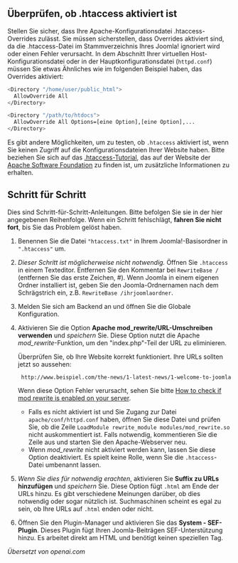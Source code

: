 <!-- Filename: Enabling_Search_Engine_Friendly_(SEF)_URLs_on_Apache / Display title: SEF-URLs auf Apache -->

## Überprüfen, ob .htaccess aktiviert ist

Stellen Sie sicher, dass Ihre Apache-Konfigurationsdatei .htaccess-Overrides zulässt. Sie müssen sicherstellen, dass Overrides aktiviert sind, da die .htaccess-Datei im Stammverzeichnis Ihres Joomla! ignoriert wird oder einen Fehler verursacht. In dem Abschnitt Ihrer virtuellen Host-Konfigurationsdatei oder in der Hauptkonfigurationsdatei (`httpd.conf`) müssen Sie etwas Ähnliches wie im folgenden Beispiel haben, das Overrides aktiviert:

```bash
<Directory "/home/user/public_html">
  AllowOverride All
</Directory>

<Directory "/path/to/htdocs">
  AllowOverride All Options=[eine Option],[eine Option],...
</Directory>
```

Es gibt andere Möglichkeiten, um zu testen, ob `.htaccess` aktiviert ist, wenn Sie keinen Zugriff auf die Konfigurationsdateien Ihrer Website haben. Bitte beziehen Sie sich auf das <a href="http://httpd.apache.org/docs/current/howto/htaccess.html" rel="nofollow noreferrer noopener">.htaccess-Tutorial</a>, das auf der Website der <a href="http://www.apache.org/" rel="nofollow noreferrer noopener">Apache Software Foundation</a> zu finden ist, um zusätzliche Informationen zu erhalten.

## Schritt für Schritt

Dies sind Schritt-für-Schritt-Anleitungen. Bitte befolgen Sie sie in der hier angegebenen Reihenfolge. Wenn ein Schritt fehlschlägt, **fahren Sie nicht fort**, bis Sie das Problem gelöst haben.

1. Benennen Sie die Datei `"htaccess.txt"` in Ihrem Joomla!-Basisordner in `".htaccess"` um.
2. *Dieser Schritt ist möglicherweise nicht notwendig.* Öffnen Sie `.htaccess` in einem Texteditor. Entfernen Sie den Kommentar bei `RewriteBase /` (entfernen Sie das erste Zeichen, \#). Wenn Joomla in einem eigenen Ordner installiert ist, geben Sie den Joomla-Ordnernamen nach dem Schrägstrich ein, z.B. `RewriteBase /ihrjoomlaordner`.
3. Melden Sie sich am Backend an und öffnen Sie die Globale Konfiguration.
4. Aktivieren Sie die Option **Apache mod_rewrite/URL-Umschreiben verwenden** und *speichern* Sie. Diese Option nutzt die Apache *mod_rewrite*-Funktion, um den "index.php"-Teil der URL zu eliminieren.

    Überprüfen Sie, ob Ihre Website korrekt funktioniert. Ihre URLs sollten jetzt so aussehen:

        http://www.beispiel.com/the-news/1-latest-news/1-welcome-to-joomla

    Wenn diese Option Fehler verursacht, sehen Sie bitte
    [How to check if mod rewrite is enabled on your server](https://docs.joomla.org/How_to_check_if_mod_rewrite_is_enabled_on_your_server).

    - Falls es nicht aktiviert ist und Sie Zugang zur Datei `apache/conf/httpd.conf` haben, öffnen Sie diese Datei und prüfen Sie, ob die Zeile `LoadModule rewrite_module modules/mod_rewrite.so` nicht auskommentiert ist. Falls notwendig, kommentieren Sie die Zeile aus und starten Sie den Apache-Webserver neu.
    - Wenn *mod_rewrite* nicht aktiviert werden kann, lassen Sie diese Option deaktiviert. Es spielt keine Rolle, wenn Sie die `.htaccess`-Datei umbenannt lassen.
5. *Wenn Sie dies für notwendig erachten*, aktivieren Sie **Suffix zu URLs hinzufügen** und *speichern* Sie. Diese Option fügt `.html` am Ende der URLs hinzu. Es gibt verschiedene Meinungen darüber, ob dies notwendig oder sogar nützlich ist. Suchmaschinen scheint es egal zu sein, ob Ihre URLs auf `.html` enden oder nicht.
6. Öffnen Sie den Plugin-Manager und aktivieren Sie das **System - SEF-Plugin**. Dieses Plugin fügt Ihren Joomla-Beiträgen SEF-Unterstützung hinzu. Es arbeitet direkt am HTML und benötigt keinen speziellen Tag.

*Übersetzt von openai.com*  



